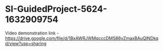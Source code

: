 # SI-GuidedProject-5624-1632909754

Video demonstration link - https://drive.google.com/file/d/1BxAWRJWMqcccDMS86vZmaxBAuQlNDkqd/view?usp=sharing
